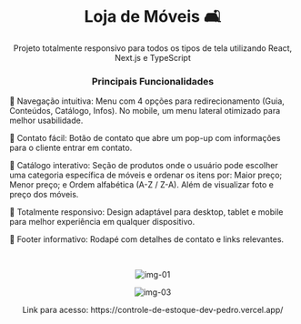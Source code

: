 <h1 align="center"> Loja de Móveis 🛋️ </h1>
<p align="center"> Projeto totalmente responsivo para todos os tipos de tela utilizando React, Next.js e TypeScript</p> 

### <p align="center">Principais Funcionalidades</p>

<p>📌 Navegação intuitiva: Menu com 4 opções para redirecionamento (Guia, Conteúdos, Catálogo, Infos). No mobile, um menu lateral otimizado para melhor usabilidade. </p>
<p>📌 Contato fácil: Botão de contato que abre um pop-up com informações para o cliente entrar em contato. </p>
<p>📌 Catálogo interativo: Seção de produtos onde o usuário pode escolher uma categoria específica de móveis e ordenar os itens por: Maior preço; Menor preço; e Ordem alfabética (A-Z / Z-A). Além de visualizar foto e preço dos móveis. </p>
<p>📌 Totalmente responsivo: Design adaptável para desktop, tablet e mobile para melhor experiência em qualquer dispositivo. </p>
<p>📌 Footer informativo: Rodapé com detalhes de contato e links relevantes. </p>

<br>

<div align="center">

![img-01](https://github.com/user-attachments/assets/990454a7-1fe3-4e5c-a669-8f1da0dfec91)

![img-03](https://github.com/user-attachments/assets/efdec10b-6a9e-4646-aea1-47008678f47c)

</div>

<p align="center"> Link para acesso: https://controle-de-estoque-dev-pedro.vercel.app/</p>
